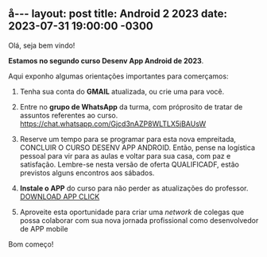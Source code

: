 å---
layout: post
title: Android 2 2023
date: 2023-07-31 19:00:00 -0300
---
Olá, seja bem vindo!   

**Estamos no segundo curso Desenv App Android de 2023**. 

Aqui exponho algumas orientações importantes para comerçamos:

1. Tenha sua conta do **GMAIL** atualizada, ou crie uma para você.

2. Entre no **grupo de WhatsApp** da turma, com próprosito de tratar de assuntos referentes ao curso.    <https://chat.whatsapp.com/Gjcd3nAZP8WLTLX5jBAUsW>
   
3. Reserve um tempo para se programar para esta nova empreitada, CONCLUIR O CURSO DESENV APP ANDROID. Então, pense na logística pessoal para vir para as aulas e voltar para sua casa, com paz e satisfação. Lembre-se nesta versão de oferta QUALIFICADF, estâo previstos alguns encontros aos sábados.
   
4. **Instale o APP** do curso para não perder as atualizações do professor. [DOWNLOAD APP CLICK](https://github.com/jario/qualificadf.github.io/raw/main/APP_dev_v2-2023.apk)
  
5. Aproveite esta oportunidade para criar uma *network* de colegas que possa colaborar com sua nova jornada profissional como desenvolvedor de APP mobile


Bom começo!
